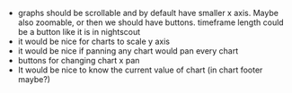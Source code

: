 - graphs should be scrollable and by default have smaller x axis. Maybe also zoomable, or then we should have buttons. timeframe length could be a button like it is in nightscout
- it would be nice for charts to scale y axis
- it would be nice if panning any chart would pan every chart
- buttons for changing chart x pan
- It would be nice to know the current value of chart (in chart footer maybe?)
